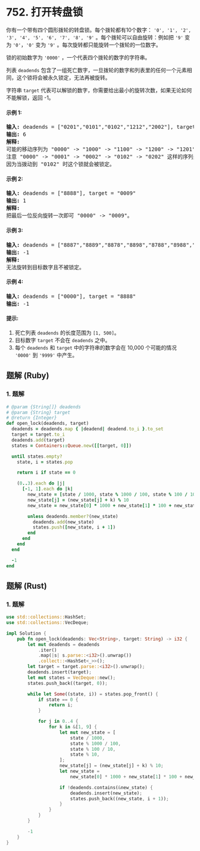 # 752. 打开转盘锁
你有一个带有四个圆形拨轮的转盘锁。每个拨轮都有10个数字： `'0', '1', '2', '3', '4', '5', '6', '7', '8', '9'` 。每个拨轮可以自由旋转：例如把 `'9'` 变为  `'0'`，`'0'` 变为 `'9'` 。每次旋转都只能旋转一个拨轮的一位数字。

锁的初始数字为 `'0000'` ，一个代表四个拨轮的数字的字符串。

列表 `deadends` 包含了一组死亡数字，一旦拨轮的数字和列表里的任何一个元素相同，这个锁将会被永久锁定，无法再被旋转。

字符串 `target` 代表可以解锁的数字，你需要给出最小的旋转次数，如果无论如何不能解锁，返回 -1。

#### 示例 1:
<pre>
<strong>输入:</strong> deadends = ["0201","0101","0102","1212","2002"], target = "0202"
<strong>输出:</strong> 6
<strong>解释:</strong>
可能的移动序列为 "0000" -> "1000" -> "1100" -> "1200" -> "1201" -> "1202" -> "0202"。
注意 "0000" -> "0001" -> "0002" -> "0102" -> "0202" 这样的序列是不能解锁的，
因为当拨动到 "0102" 时这个锁就会被锁定。
</pre>

#### 示例 2:
<pre>
<strong>输入:</strong> deadends = ["8888"], target = "0009"
<strong>输出:</strong> 1
<strong>解释:</strong>
把最后一位反向旋转一次即可 "0000" -> "0009"。
</pre>

#### 示例 3:
<pre>
<strong>输入:</strong> deadends = ["8887","8889","8878","8898","8788","8988","7888","9888"], target = "8888"
<strong>输出:</strong> -1
<strong>解释:</strong>
无法旋转到目标数字且不被锁定。
</pre>

#### 示例 4:
<pre>
<strong>输入:</strong> deadends = ["0000"], target = "8888"
<strong>输出:</strong> -1
</pre>

#### 提示:
1. 死亡列表 `deadends` 的长度范围为 `[1, 500]`。
2. 目标数字 `target` 不会在 `deadends` 之中。
3. 每个 `deadends` 和 `target` 中的字符串的数字会在 10,000 个可能的情况 `'0000'` 到 `'9999'` 中产生。

## 题解 (Ruby)

### 1. 题解
```Ruby
# @param {String[]} deadends
# @param {String} target
# @return {Integer}
def open_lock(deadends, target)
  deadends = deadends.map { |deadend| deadend.to_i }.to_set
  target = target.to_i
  deadends.add(target)
  states = Containers::Queue.new([[target, 0]])

  until states.empty?
    state, i = states.pop

    return i if state == 0

    (0..3).each do |j|
      [-1, 1].each do |k|
        new_state = [state / 1000, state % 1000 / 100, state % 100 / 10, state % 10]
        new_state[j] = (new_state[j] + k) % 10
        new_state = new_state[0] * 1000 + new_state[1] * 100 + new_state[2] * 10 + new_state[3]

        unless deadends.member?(new_state)
          deadends.add(new_state)
          states.push([new_state, i + 1])
        end
      end
    end
  end

  -1
end
```

## 题解 (Rust)

### 1. 题解
```Rust
use std::collections::HashSet;
use std::collections::VecDeque;

impl Solution {
    pub fn open_lock(deadends: Vec<String>, target: String) -> i32 {
        let mut deadends = deadends
            .iter()
            .map(|s| s.parse::<i32>().unwrap())
            .collect::<HashSet<_>>();
        let target = target.parse::<i32>().unwrap();
        deadends.insert(target);
        let mut states = VecDeque::new();
        states.push_back((target, 0));

        while let Some((state, i)) = states.pop_front() {
            if state == 0 {
                return i;
            }

            for j in 0..4 {
                for k in &[1, 9] {
                    let mut new_state = [
                        state / 1000,
                        state % 1000 / 100,
                        state % 100 / 10,
                        state % 10,
                    ];
                    new_state[j] = (new_state[j] + k) % 10;
                    let new_state =
                        new_state[0] * 1000 + new_state[1] * 100 + new_state[2] * 10 + new_state[3];

                    if !deadends.contains(&new_state) {
                        deadends.insert(new_state);
                        states.push_back((new_state, i + 1));
                    }
                }
            }
        }

        -1
    }
}
```
